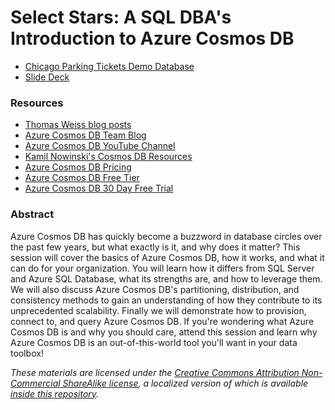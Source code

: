 # Select Stars: A SQL DBA's Introduction to Azure Cosmos DB

* [Chicago Parking Tickets Demo Database](https://www.bobpusateri.com/archive/2018/09/new-data-set-chicago-parking-tickets/)
* [Slide Deck](https://bobpusateri.blob.core.windows.net/shared/DemoData/CosmosDBIntroDeck.pdf)

### Resources
* [Thomas Weiss blog posts](https://medium.com/@thomasweiss_io)
* [Azure Cosmos DB Team Blog](https://devblogs.microsoft.com/cosmosdb/)
* [Azure Cosmos DB YouTube Channel](https://www.youtube.com/channel/UC9OJ32CzooNJNoP6_iIfxRw)
* [Kamil Nowinski's Cosmos DB Resources](https://sqlplayer.net/azure-cosmos-db/)
* [Azure Cosmos DB Pricing](https://azure.microsoft.com/en-gb/pricing/details/cosmos-db/)
* [Azure Cosmos DB Free Tier](https://aka.ms/cosmos-free-tier)
* [Azure Cosmos DB 30 Day Free Trial](https://azure.microsoft.com/try/cosmosdb/)

### Abstract
Azure Cosmos DB has quickly become a buzzword in database circles over the past few years, but what exactly is it, and why does it matter? This session will cover the basics of Azure Cosmos DB, how it works, and what it can do for your organization. You will learn how it differs from SQL Server and Azure SQL Database, what its strengths are, and how to leverage them. We will also discuss Azure Cosmos DB's partitioning, distribution, and consistency methods to gain an understanding of how they contribute to its unprecedented scalability. Finally we will demonstrate how to provision, connect to, and query Azure Cosmos DB. If you're wondering what Azure Cosmos DB is and why you should care, attend this session and learn why Azure Cosmos DB is an out-of-this-world tool you'll want in your data toolbox!

_These materials are licensed under the [Creative Commons Attribution Non-Commercial ShareAlike license](https://creativecommons.org/licenses/by-nc-sa/4.0/), a localized version of which is available [inside this repository](https://github.com/BobPusateri/PresentationDemos/blob/master/License.md)._